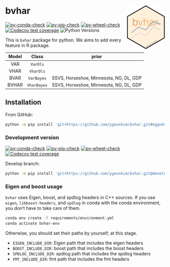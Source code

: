 

<!-- README.md is generated from README.qmd. Please edit that file -->

# bvhar <a href="https://github.com/ygeunkim/bvhar/tree/develop/python/"><img src="docs/logo.png" align="right" height="138" /></a>

<!-- badges: start -->

[![py-conda-check](https://github.com/ygeunkim/bvhar/actions/workflows/py-conda-check.yaml/badge.svg?branch=master)](https://github.com/ygeunkim/bvhar/actions/workflows/py-conda-check.yaml?query=branch%3Amaster)
[![py-pip-check](https://github.com/ygeunkim/bvhar/actions/workflows/py-pip-check.yaml/badge.svg?branch=master)](https://github.com/ygeunkim/bvhar/actions/workflows/py-pip-check.yaml?query=branch%3Amaster)
[![py-wheel-check](https://github.com/ygeunkim/bvhar/actions/workflows/py-wheel-check.yaml/badge.svg?branch=master)](https://github.com/ygeunkim/bvhar/actions/workflows/py-wheel-check.yaml?query=branch%3Amaster)
[![Codecov test
coverage](https://codecov.io/gh/ygeunkim/bvhar/branch/master/graph/badge.svg?flag=python)](https://app.codecov.io/gh/ygeunkim/bvhar)
![Python
Versions](https://img.shields.io/badge/python-3.10%20%7C%203.11%20%7C%203.12-blue)
<!-- badges: end -->

This is `bvhar` package for python. We aims to add every feature in R
package.

| Model |    Class    |                  prior                  |
|:-----:|:-----------:|:---------------------------------------:|
|  VAR  |  `VarOls`   |                                         |
| VHAR  |  `VharOls`  |                                         |
| BVAR  | `VarBayes`  | SSVS, Horseshoe, Minnesota, NG, DL, GDP |
| BVHAR | `VharBayes` | SSVS, Horseshoe, Minnesota, NG, DL, GDP |

## Installation

From GitHub:

``` bash
python -m pip install 'git+https://github.com/ygeunkim/bvhar.git#egg=bvhar&subdirectory=python'
```

### Development version

<!-- badges: start -->

[![py-conda-check](https://github.com/ygeunkim/bvhar/actions/workflows/py-conda-check.yaml/badge.svg?branch=develop)](https://github.com/ygeunkim/bvhar/actions/workflows/py-conda-check.yaml?query=branch%3Adevelop)
[![py-pip-check](https://github.com/ygeunkim/bvhar/actions/workflows/py-pip-check.yaml/badge.svg?branch=develop)](https://github.com/ygeunkim/bvhar/actions/workflows/py-pip-check.yaml?query=branch%3Adevelop)
[![py-wheel-check](https://github.com/ygeunkim/bvhar/actions/workflows/py-wheel-check.yaml/badge.svg?branch=develop)](https://github.com/ygeunkim/bvhar/actions/workflows/py-wheel-check.yaml?query=branch%3Adevelop)
[![Codecov test
coverage](https://codecov.io/gh/ygeunkim/bvhar/branch/develop/graph/badge.svg?flag=python)](https://app.codecov.io/gh/ygeunkim/bvhar)
<!-- badges: end -->

Develop branch:

``` bash
python -m pip install 'git+https://github.com/ygeunkim/bvhar.git@develop#egg=bvhar&subdirectory=python'
```

### Eigen and boost usage

`bvhar` uses Eigen, boost, and spdlog headers in C++ sources. If you use
`eigen`, `libboost-headers`, and `spdlog` in conda with the conda
environment, you don’t have to take care of them.

``` bash
conda env create -f requirements/environment.yml
conda activate bvhar-env
```

Otherwise, you should set their paths by yourself; at this stage.

- `EIGEN_INCLUDE_DIR`: Eigen path that includes the eigen headers
- `BOOST_INCLUDE_DIR`: boost path that includes the boost headers
- `SPDLOG_INCLUDE_DIR`: spdlog path that includes the spdlog headers
- `FMT_INCLUDE_DIR`: fmt path that includes the fmt headers
